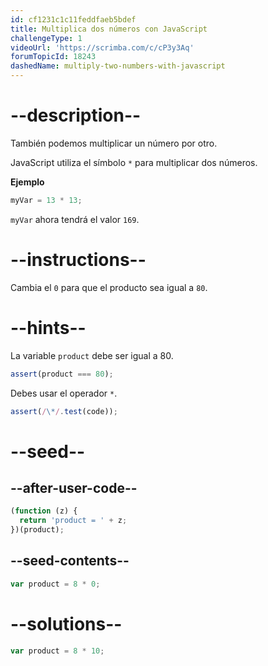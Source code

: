```yaml
---
id: cf1231c1c11feddfaeb5bdef
title: Multiplica dos números con JavaScript
challengeType: 1
videoUrl: 'https://scrimba.com/c/cP3y3Aq'
forumTopicId: 18243
dashedName: multiply-two-numbers-with-javascript
---
```


# --description--

También podemos multiplicar un número por otro.

JavaScript utiliza el símbolo `*` para multiplicar dos números.

**Ejemplo**

```js
myVar = 13 * 13;
```

`myVar` ahora tendrá el valor `169`.

# --instructions--

Cambia el `0` para que el producto sea igual a `80`.

# --hints--

La variable `product` debe ser igual a 80.

```js
assert(product === 80);
```

Debes usar el operador `*`.

```js
assert(/\*/.test(code));
```

# --seed--

## --after-user-code--

```js
(function (z) {
  return 'product = ' + z;
})(product);
```

## --seed-contents--

```js
var product = 8 * 0;
```

# --solutions--

```js
var product = 8 * 10;
```
